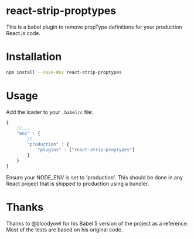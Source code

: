 # react-strip-proptypes

This is a babel plugin to remove propType definitions for your production React.js code.

# Installation

```bash
npm install --save-dev react-strip-proptypes
```

# Usage

Add the loader to your `.babelrc` file:


```js
{
    //...
    "env" : {
        //...
        "production" : {
            "plugins" : ["react-strip-proptypes"]
        }
    }
}
```

Ensure your NODE_ENV is set to 'production'. This should be done in any React project that is shipped to production using a bundler.

# Thanks

Thanks to @bloodyowl for his Babel 5 version of the project as a reference. Most of the tests are based on his original code.